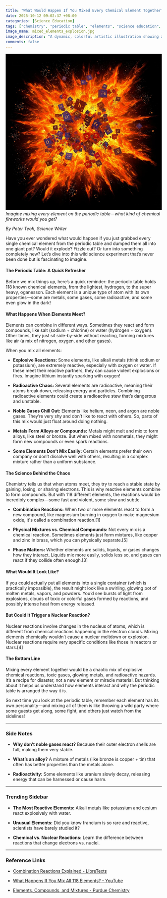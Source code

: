 ```yaml
---
title: "What Would Happen If You Mixed Every Chemical Element Together?"
date: 2025-10-12 09:02:37 +08:00
categories: [Science Education]
tags: ["chemistry", "periodic table", "elements", "science education", "chemical reactions"]
image_name: mixed_elements_explosion.jpg
image_description: "A dynamic, colorful artistic illustration showing a chaotic explosion of atoms and molecules, with various elements' symbols (like H, O, Fe, Au) swirling and reacting in a fiery mix, symbolizing the intense chemical interactions when all elements are combined."
comments: false
---
```


![Imagine mixing every element on the periodic table—what kind of chemical fireworks would you get?](/assets/images/mixed_elements_explosion.jpg)
*Imagine mixing every element on the periodic table—what kind of chemical fireworks would you get?*

<!-- Image Description: A dynamic, colorful artistic illustration showing a chaotic explosion of atoms and molecules, with various elements' symbols (like H, O, Fe, Au) swirling and reacting in a fiery mix, symbolizing the intense chemical interactions when all elements are combined. -->

*By Peter Teoh, Science Writer*

Have you ever wondered what would happen if you just grabbed every single chemical element from the periodic table and dumped them all into one giant pot? Would it explode? Fizzle out? Or turn into something completely new? Let’s dive into this wild science experiment that’s never been done but is fascinating to imagine.

#### The Periodic Table: A Quick Refresher

Before we mix things up, here’s a quick reminder: the periodic table holds 118 known chemical elements, from the lightest, hydrogen, to the super heavy, oganesson. Each element is a unique type of atom with its own properties—some are metals, some gases, some radioactive, and some even glow in the dark!

#### What Happens When Elements Meet?

Elements can combine in different ways. Sometimes they react and form compounds, like salt (sodium + chlorine) or water (hydrogen + oxygen). Other times, they just sit side-by-side without reacting, forming mixtures like air (a mix of nitrogen, oxygen, and other gases).

When you mix all elements:

- **Explosive Reactions:** Some elements, like alkali metals (think sodium or potassium), are extremely reactive, especially with oxygen or water. If these meet their reactive partners, they can cause violent explosions or fires. Imagine lithium instantly sparking with oxygen!

- **Radioactive Chaos:** Several elements are radioactive, meaning their atoms break down, releasing energy and particles. Combining radioactive elements could create a radioactive stew that’s dangerous and unstable.

- **Noble Gases Chill Out:** Elements like helium, neon, and argon are noble gases. They’re very shy and don’t like to react with others. So, parts of this mix would just float around doing nothing.

- **Metals Form Alloys or Compounds:** Metals might melt and mix to form alloys, like steel or bronze. But when mixed with nonmetals, they might form new compounds or even spark reactions.

- **Some Elements Don’t Mix Easily:** Certain elements prefer their own company or don’t dissolve well with others, resulting in a complex mixture rather than a uniform substance.

#### The Science Behind the Chaos

Chemistry tells us that when atoms meet, they try to reach a stable state by gaining, losing, or sharing electrons. This is why reactive elements combine to form compounds. But with 118 different elements, the reactions would be incredibly complex—some fast and violent, some slow and subtle.

- **Combination Reactions:** When two or more elements react to form a new compound, like magnesium burning in oxygen to make magnesium oxide, it's called a combination reaction.[1]

- **Physical Mixtures vs. Chemical Compounds:** Not every mix is a chemical reaction. Sometimes elements just form mixtures, like copper and zinc in brass, which you can physically separate.[5]

- **Phase Matters:** Whether elements are solids, liquids, or gases changes how they interact. Liquids mix more easily, solids less so, and gases can react if they collide often enough.[3]

#### What Would It Look Like?

If you could actually put all elements into a single container (which is practically impossible), the result might look like a swirling, glowing pot of molten metals, vapors, and powders. You’d see bursts of light from explosions, clouds of toxic or colorful gases formed by reactions, and possibly intense heat from energy released.

#### But Could It Trigger a Nuclear Reaction?

Nuclear reactions involve changes in the nucleus of atoms, which is different from chemical reactions happening in the electron clouds. Mixing elements chemically wouldn’t cause a nuclear meltdown or explosion. Nuclear reactions require very specific conditions like those in reactors or stars.[4]

#### The Bottom Line

Mixing every element together would be a chaotic mix of explosive chemical reactions, toxic gases, glowing metals, and radioactive hazards. It’s a recipe for disaster, not a new element or miracle material. But thinking about it helps us understand how elements interact and why the periodic table is arranged the way it is.

So next time you look at the periodic table, remember each element has its own personality—and mixing all of them is like throwing a wild party where some guests get along, some fight, and others just watch from the sidelines!

---

### Side Notes

- **Why don’t noble gases react?** Because their outer electron shells are full, making them very stable.

- **What’s an alloy?** A mixture of metals (like bronze is copper + tin) that often has better properties than the metals alone.

- **Radioactivity:** Some elements like uranium slowly decay, releasing energy that can be harnessed or cause harm.

---

### Trending Sidebar

- **The Most Reactive Elements:** Alkali metals like potassium and cesium react explosively with water.

- **Unusual Elements:** Did you know francium is so rare and reactive, scientists have barely studied it?

- **Chemical vs. Nuclear Reactions:** Learn the difference between reactions that change electrons vs. nuclei.

---

### Reference Links

- [Combination Reactions Explained - LibreTexts](https://chem.libretexts.org/Bookshelves/Introductory_Chemistry/Introductory_Chemistry_(CK-12)/11:_Chemical_Reactions/11.04:_Combination_Reactions)

- [What Happens If You Mix All 118 Elements? - YouTube](https://www.youtube.com/watch?v=PBncf8yEULk)

- [Elements, Compounds, and Mixtures - Purdue Chemistry](https://chemed.chem.purdue.edu/genchem/topicreview/bp/ch2/mix.html)
